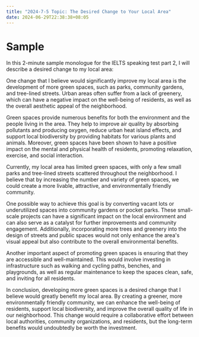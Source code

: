 ```yaml
---
title: "2024-7-5 Topic: The Desired Change to Your Local Area"
date: 2024-06-29T22:38:38+08:05
---
```


# Sample
In this 2-minute sample monologue for the IELTS speaking test part 2, I will describe a desired change to my local area:

One change that I believe would significantly improve my local area is the development of more green spaces, such as parks, community gardens, and tree-lined streets. Urban areas often suffer from a lack of greenery, which can have a negative impact on the well-being of residents, as well as the overall aesthetic appeal of the neighborhood.

Green spaces provide numerous benefits for both the environment and the people living in the area. They help to improve air quality by absorbing pollutants and producing oxygen, reduce urban heat island effects, and support local biodiversity by providing habitats for various plants and animals. Moreover, green spaces have been shown to have a positive impact on the mental and physical health of residents, promoting relaxation, exercise, and social interaction.

Currently, my local area has limited green spaces, with only a few small parks and tree-lined streets scattered throughout the neighborhood. I believe that by increasing the number and variety of green spaces, we could create a more livable, attractive, and environmentally friendly community.

One possible way to achieve this goal is by converting vacant lots or underutilized spaces into community gardens or pocket parks. These small-scale projects can have a significant impact on the local environment and can also serve as a catalyst for further improvements and community engagement. Additionally, incorporating more trees and greenery into the design of streets and public spaces would not only enhance the area's visual appeal but also contribute to the overall environmental benefits.

Another important aspect of promoting green spaces is ensuring that they are accessible and well-maintained. This would involve investing in infrastructure such as walking and cycling paths, benches, and playgrounds, as well as regular maintenance to keep the spaces clean, safe, and inviting for all residents.

In conclusion, developing more green spaces is a desired change that I believe would greatly benefit my local area. By creating a greener, more environmentally friendly community, we can enhance the well-being of residents, support local biodiversity, and improve the overall quality of life in our neighborhood. This change would require a collaborative effort between local authorities, community organizations, and residents, but the long-term benefits would undoubtedly be worth the investment.
